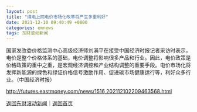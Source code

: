 ```yaml
---
layout: post
title: "煤电上网电价市场化改革将产生多重利好"
date: 2021-12-10 09:40:49 +0800
categories: emnews
tags: 东财滚动新闻
---
```


国家发改委价格监测中心高级经济师刘满平在接受中国经济时报记者采访时表示，电价是整个价格体系的基础，电价调整将影响很多产品和行业。因此，电价政策是价格政策的重中之重，是宏观经济调控和产业结构调整的重要手段。电价市场化将发挥新能源的绿色和绿证价格信号激励作用、促进碳市场健康运行等，利好众多行业。（中国经济时报）

<http://futures.eastmoney.com/news/1516,202112102209463568.html>

[返回东财滚动新闻](//finews.withounder.com/emnews/)｜[返回首页](//finews.withounder.com/)